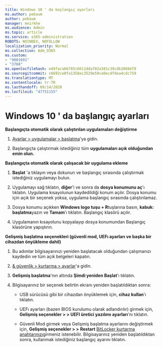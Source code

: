 ```yaml
---
title: Windows 10 ' da başlangıç ayarları
ms.author: pebaum
author: pebaum
manager: mnirkhe
ms.audience: Admin
ms.topic: article
ms.service: o365-administration
ROBOTS: NOINDEX, NOFOLLOW
localization_priority: Normal
ms.collection: Adm_O365
ms.custom:
- "9001691"
- "3768"
ms.openlocfilehash: e49faca66785c6611dda702a381c39cdb10884f8
ms.sourcegitcommit: c6692ce0fa1358ec3529e59ca0ecdfdea4cdc759
ms.translationtype: MT
ms.contentlocale: tr-TR
ms.lasthandoff: 09/14/2020
ms.locfileid: "47751155"
---
```

# <a name="startup-settings-in-windows-10"></a>Windows 10 ' da başlangıç ayarları

**Başlangıçta otomatik olarak çalıştırılan uygulamaları değiştirme**

1. [Ayarlar > uygulamalar > başlatma](ms-settings:startupapps?activationSource=GetHelp)'ya gidin.

2. Başlangıçta çalıştırmak istediğiniz tüm **uygulamaları açık olduğundan emin olun.**

**Başlangıçta otomatik olarak çalışacak bir uygulama ekleme**

1. **Başlat** 'a tıklayın veya dokunun ve başlangıç sırasında çalıştırmak istediğiniz uygulamayı bulun.

2. Uygulamayı sağ tıklatın, **diğer**'i ve sonra da **dosya konumunu aç**'ı tıklatın. Uygulama kısayolunun kaydedildiği konum açılır. Dosya konumu için açık bir seçenek yoksa, uygulama başlangıç sırasında çalıştırılamaz.

3. Dosya konumu açıkken **Windows logo tuşu + R**tuşlarına basın, **kabuk: başlatma**yazın ve **Tamam**'ı tıklatın. Başlangıç klasörü açılır.

4. Uygulamanın kısayolunu kopyalayıp dosya konumundan Başlangıç klasörüne yapıştırın.

**Gelişmiş başlatma seçenekleri (güvenli mod, UEFı ayarları ve başka bir cihazdan önyükleme dahil)**

1. Bu adımlar bilgisayarınızı yeniden başlatacak olduğundan çalışmanızı kaydedin ve tüm açık belgeleri kapatın.

2. [& güvenlik > kurtarma > ayarlar](ms-settings:recovery?activationSource=GetHelp)'a gidin.

3. **Gelişmiş başlatma**'nın altında **Şimdi yeniden Başlat**'ı tıklatın. 

4. Bilgisayarınız bir seçenek belirtin ekranı yeniden başlatıldıktan sonra:

    - USB sürücüsü gibi bir cihazdan önyüklemek için, **cihaz kullan**'ı tıklatın.

    - UEFı ayarları (bazen BIOS kurulumu olarak adlandırılır) girmek için, **Gelişmiş seçenekler > > UEFI üretici yazılımı ayarları**'nı tıklatın. 

    - Güvenli Mod girmek veya Gelişmiş başlatma ayarlarını değiştirmek için, **Gelişmiş seçenekler > >** **Restart** [BitLocker kurtarma anahtarınızı](https://support.microsoft.com/help/4026181/windows-10-find-my-bitlocker-recovery-key)girmeniz istenebilir. Bilgisayarınız yeniden başlatıldıktan sonra, kullanmak istediğiniz başlangıç ayarını tıklatın.